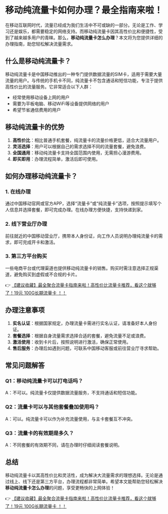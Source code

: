 # 移动纯流量卡如何办理？最全指南来啦！

在移动互联网时代，流量已经成为我们生活中不可或缺的一部分。无论是工作、学习还是娱乐，都需要稳定的网络支持。而移动纯流量卡因其高性价比和便捷性，受到了越来越多用户的青睐。那么，**移动纯流量卡怎么办理**？本文将为您提供详细的办理指南，助您轻松解决流量需求。

## 什么是移动纯流量卡？

移动纯流量卡是中国移动推出的一种专门提供数据流量的SIM卡，适用于需要大量流量的用户。与传统的手机卡不同，纯流量卡不包含通话和短信功能，专注于提供高性价比的流量服务。它非常适合以下人群：
- 经常使用移动设备上网的用户
- 需要为平板电脑、移动WiFi等设备提供网络的用户
- 希望节省通信费用的用户

## 移动纯流量卡的优势

1. **高性价比**：相比普通手机套餐，纯流量卡的流量价格更低，适合大流量用户。
2. **灵活选择**：用户可以根据自己的需求选择不同的流量套餐，避免浪费。
3. **全国通用**：移动纯流量卡支持全国范围内使用，无需担心漫游费用。
4. **即买即用**：办理流程简单，激活后即可使用。

## 如何办理移动纯流量卡？

### 1. 在线办理
通过中国移动官网或官方APP，选择“流量卡”或“纯流量卡”选项，按照提示填写个人信息并选择套餐，即可完成办理。在线办理方便快捷，支持快递到家。

### 2. 线下营业厅办理
前往就近的中国移动营业厅，携带本人身份证，向工作人员说明办理纯流量卡的需求，即可完成开卡和激活。

### 3. 第三方平台购买
一些电商平台或代理渠道也提供移动纯流量卡的销售。购买时需注意选择正规渠道，避免购买到虚假或不合规的卡片。

👉 [【建议收藏】最全聚合流量卡指南来啦！高性价比流量卡推荐，看这个就够了！19元 100G长期流量卡 ！！](https://bit.ly/Liuliangka)

## 办理注意事项

1. **实名认证**：根据国家规定，办理流量卡需进行实名认证，请准备好本人身份证。
2. **套餐选择**：根据自身流量需求选择合适的套餐，避免流量不足或浪费。
3. **激活使用**：收到卡片后，按照说明进行激活，确保正常使用。
4. **售后服务**：办理后如遇到问题，可联系中国移动客服或前往营业厅寻求帮助。

## 常见问题解答

### Q1：移动纯流量卡可以打电话吗？
A：不可以。纯流量卡仅提供数据流量服务，不支持通话和短信功能。

### Q2：流量卡可以与其他套餐叠加使用吗？
A：可以。纯流量卡可以作为补充流量使用，与主卡套餐互不冲突。

### Q3：流量卡的有效期是多久？
A：不同套餐的有效期不同，请在办理时仔细阅读套餐说明。

## 总结

移动纯流量卡以其高性价比和灵活性，成为解决大流量需求的理想选择。无论是通过线上、线下还是第三方平台，办理流程都非常简单。希望本文能帮助您轻松解决**移动纯流量卡怎么办理**的问题，享受更畅快的上网体验！

👉 [【建议收藏】最全聚合流量卡指南来啦！高性价比流量卡推荐，看这个就够了！19元 100G长期流量卡 ！！](https://bit.ly/Liuliangka)